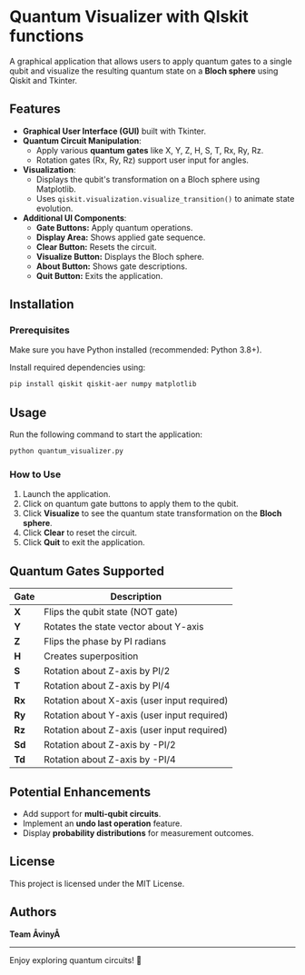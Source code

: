 # Quantum Visualizer with QIskit functions

A graphical application that allows users to apply quantum gates to a single qubit and visualize the resulting quantum state on a **Bloch sphere** using Qiskit and Tkinter.

## Features
- **Graphical User Interface (GUI)** built with Tkinter.
- **Quantum Circuit Manipulation**:
  - Apply various **quantum gates** like X, Y, Z, H, S, T, Rx, Ry, Rz.
  - Rotation gates (Rx, Ry, Rz) support user input for angles.
- **Visualization**:
  - Displays the qubit's transformation on a Bloch sphere using Matplotlib.
  - Uses `qiskit.visualization.visualize_transition()` to animate state evolution.
- **Additional UI Components**:
  - **Gate Buttons:** Apply quantum operations.
  - **Display Area:** Shows applied gate sequence.
  - **Clear Button:** Resets the circuit.
  - **Visualize Button:** Displays the Bloch sphere.
  - **About Button:** Shows gate descriptions.
  - **Quit Button:** Exits the application.

## Installation
### Prerequisites
Make sure you have Python installed (recommended: Python 3.8+).

Install required dependencies using:
```bash
pip install qiskit qiskit-aer numpy matplotlib
```

## Usage
Run the following command to start the application:
```bash
python quantum_visualizer.py
```

### How to Use
1. Launch the application.
2. Click on quantum gate buttons to apply them to the qubit.
3. Click **Visualize** to see the quantum state transformation on the **Bloch sphere**.
4. Click **Clear** to reset the circuit.
5. Click **Quit** to exit the application.

## Quantum Gates Supported
| Gate | Description |
|------|------------|
| **X** | Flips the qubit state (NOT gate) |
| **Y** | Rotates the state vector about Y-axis |
| **Z** | Flips the phase by PI radians |
| **H** | Creates superposition |
| **S** | Rotation about Z-axis by PI/2 |
| **T** | Rotation about Z-axis by PI/4 |
| **Rx** | Rotation about X-axis (user input required) |
| **Ry** | Rotation about Y-axis (user input required) |
| **Rz** | Rotation about Z-axis (user input required) |
| **Sd** | Rotation about Z-axis by -PI/2 |
| **Td** | Rotation about Z-axis by -PI/4 |

## Potential Enhancements
- Add support for **multi-qubit circuits**.
- Implement an **undo last operation** feature.
- Display **probability distributions** for measurement outcomes.

## License
This project is licensed under the MIT License.

## Authors
**Team ÅvinyÅ**

---
Enjoy exploring quantum circuits! 🚀

